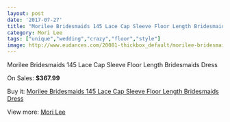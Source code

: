 ```yaml
---
layout: post
date: '2017-07-27'
title: "Morilee Bridesmaids 145 Lace Cap Sleeve Floor Length Bridesmaids Dress"
category: Mori Lee
tags: ["unique","wedding","crazy","floor","style"]
image: http://www.eudances.com/20081-thickbox_default/morilee-bridesmaids-145-lace-cap-sleeve-floor-length-bridesmaids-dress.jpg
---
```

Morilee Bridesmaids 145 Lace Cap Sleeve Floor Length Bridesmaids Dress

On Sales: **$367.99**
<a href="https://www.eudances.com/en/mori-lee/6014-morilee-bridesmaids-145-lace-cap-sleeve-floor-length-bridesmaids-dress.html"><amp-img layout="responsive" width="600" height="600" src="//www.eudances.com/20081-thickbox_default/morilee-bridesmaids-145-lace-cap-sleeve-floor-length-bridesmaids-dress.jpg" alt="Morilee Bridesmaids 145 Lace Cap Sleeve Floor Length Bridesmaids Dress 0" /></a>
<a href="https://www.eudances.com/en/mori-lee/6014-morilee-bridesmaids-145-lace-cap-sleeve-floor-length-bridesmaids-dress.html"><amp-img layout="responsive" width="600" height="600" src="//www.eudances.com/20083-thickbox_default/morilee-bridesmaids-145-lace-cap-sleeve-floor-length-bridesmaids-dress.jpg" alt="Morilee Bridesmaids 145 Lace Cap Sleeve Floor Length Bridesmaids Dress 1" /></a>
<a href="https://www.eudances.com/en/mori-lee/6014-morilee-bridesmaids-145-lace-cap-sleeve-floor-length-bridesmaids-dress.html"><amp-img layout="responsive" width="600" height="600" src="//www.eudances.com/20082-thickbox_default/morilee-bridesmaids-145-lace-cap-sleeve-floor-length-bridesmaids-dress.jpg" alt="Morilee Bridesmaids 145 Lace Cap Sleeve Floor Length Bridesmaids Dress 2" /></a>

Buy it: [Morilee Bridesmaids 145 Lace Cap Sleeve Floor Length Bridesmaids Dress](https://www.eudances.com/en/mori-lee/6014-morilee-bridesmaids-145-lace-cap-sleeve-floor-length-bridesmaids-dress.html "Morilee Bridesmaids 145 Lace Cap Sleeve Floor Length Bridesmaids Dress")

View more: [Mori Lee](https://www.eudances.com/en/65-mori-lee "Mori Lee")